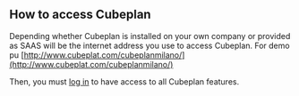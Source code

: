 
## How to access Cubeplan
Depending whether Cubeplan is installed on your own company or provided as SAAS will be the internet address you use to access Cubeplan.
For demo pu
[http://www.cubeplat.com/cubeplanmilano/](http://www.cubeplat.com/cubeplanmilano/)

Then, you must [log in](/Cubeplan/how-to-sign-up/) to have access to all Cubeplan features.
<!--stackedit_data:
eyJoaXN0b3J5IjpbNzU0NzIwMzEzLDYwNjEyOTYwNl19
-->